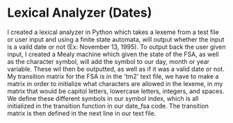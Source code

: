 # Lexical Analyzer (Dates)


I created a lexical analyzer in Python which takes a lexeme from a test file or user input and using a finite state automata, will output whether the input is a vaild date or not (Ex: November 13, 1995). To output back the user given input, I created a Mealy machine which given the state of the FSA, as well as the character symbol, will add the symbol to our day, month or year variable. These wil then be outputted, as well as if it was a valid date or not. My transition matrix for the FSA is in the 'tm2' text file, we have to make a matrix in order to initialize what characters are allowed in the lexeme, in my matrix that would be capitol letters, lowercase letters, integers, and spaces. We define these different symbols in our symbol index, which is all initialized in the transition function in our date_fsa code. The transition matrix is then defined in the next line in our text file.

